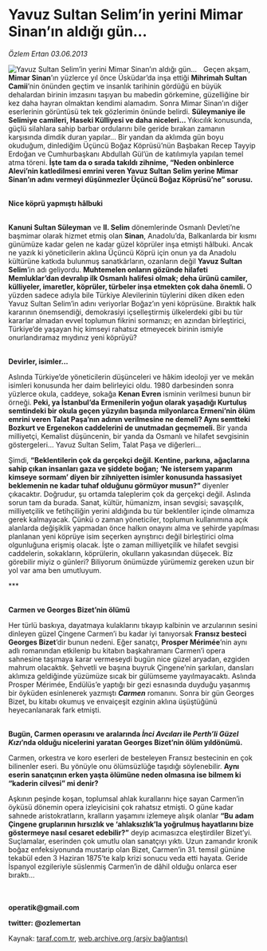 # Yavuz Sultan Selim’in yerini Mimar Sinan’ın aldığı gün...

*Özlem Ertan 03.06.2013*

<div class="yazi"><img align="left" alt="Yavuz Sultan Selim’in yerini Mimar Sinan’ın aldığı gün..." border="0" src="http://www.taraf.com.tr/fotoraflar/makaleler/yavuz-sultan-selim-in-yerini-mimar-sinan-in_7036_orijinal.jpg" style="border-right-width:10px; border-color:#FFFFFF"/><p>Geçen akşam, <b>Mimar Sinan</b>’ın yüzlerce yıl önce Üsküdar’da inşa ettiği <b>Mihrimah Sultan Camii</b>’nin önünden geçtim ve insanlık tarihinin gördüğü en büyük dehalardan birinin imzasını taşıyan bu mabedin görkemine, güzelliğine bir kez daha hayran olmaktan kendimi alamadım. Sonra Mimar Sinan’ın diğer eserlerinin görüntüsü tek tek gözlerimin önünde belirdi. <b>Süleymaniye ile Selimiye camileri, Haseki Külliyesi ve daha niceleri... </b>Yıkıcılık konusunda, güçlü silahlara sahip barbar ordularını bile geride bırakan zamanın karşısında dimdik duran yapılar... Bir yandan da aklımda gün boyu okuduğum, dinlediğim Üçüncü Boğaz Köprüsü’nün Başbakan Recep Tayyip Erdoğan ve Cumhurbaşkanı Abdullah Gül’ün de katılımıyla yapılan temel atma töreni. <b>İşte tam da o sırada takıldı zihnime, “Neden onbinlerce Alevi’nin katledilmesi emrini veren Yavuz Sultan Selim yerine Mimar Sinan’ın adını vermeyi düşünmezler Üçüncü Boğaz Köprüsü’ne” sorusu. </b></p>
<p><b><br/>Nice köprü yapmıştı hâlbuki</b></p>
<p><b><br/>Kanuni Sultan Süleyman</b> ve <b>II. Selim</b> dönemlerinde Osmanlı Devleti’ne başmimar olarak hizmet etmiş olan <b>Sinan</b>, Anadolu’da, Balkanlarda bir kısmı günümüze kadar gelen ne kadar güzel köprüler inşa etmişti hâlbuki. Ancak ne yazık ki yöneticilerin aklına Üçüncü Köprü için onun ya da Anadolu kültürüne katkıda bulunmuş sanatkârların, ozanların değil <b>Yavuz Sultan Selim</b>’in adı geliyordu. <b>Muhtemelen onların gözünde hilafeti Memluklar’dan devralıp ilk Osmanlı halifesi olmak; deha ürünü camiler, külliyeler, imaretler, köprüler, türbeler inşa etmekten çok daha önemli. </b>O yüzden sadece adıyla bile Türkiye Alevilerinin tüylerini diken diken eden Yavuz Sultan Selim’in adını veriyorlar Boğaz’ın yeni köprüsüne. Bıraktık halk kararının önemsendiği, demokrasiyi içselleştirmiş ülkelerdeki gibi bu tür kararlar almadan evvel toplumun fikrini sormanızı; en azından birleştirici, Türkiye’de yaşayan hiç kimseyi rahatsız etmeyecek birinin ismiyle onurlandıramaz mıydınız yeni köprüyü?</p>
<p><b><br/>Devirler, isimler...</b></p>
<p>Aslında Türkiye’de yöneticilerin düşünceleri ve hâkim ideoloji yer ve mekân isimleri konusunda her daim belirleyici oldu. 1980 darbesinden sonra yüzlerce okula, caddeye, sokağa <b>Kenan Evren</b> isminin verilmesi bunun bir örneği. <b>Peki, ya İstanbul’da Ermenilerin yoğun olarak yaşadığı Kurtuluş semtindeki bir okula geçen yüzyılın başında milyonlarca Ermeni’nin ölüm emrini veren Talat Paşa’nın adının verilmesine ne demeli? Aynı semtteki Bozkurt ve Ergenekon caddelerini de unutmadan geçmemeli. </b>Bir yanda milliyetçi, Kemalist düşüncenin, bir yanda da Osmanlı ve hilafet sevgisinin göstergeleri... Yavuz Sultan Selim, Talat Paşa ve diğerleri...</p>
<p>Şimdi, <b>“Beklentilerin çok da gerçekçi değil. Kentine, parkına, ağaçlarına sahip çıkan insanları gaza ve şiddete boğan; ‘Ne istersem yaparım kimseye sormam’ diyen bir zihniyetten isimler konusunda hassasiyet beklemenin ne kadar tuhaf olduğunu görmüyor musun?” </b>diyenler çıkacaktır. Doğrudur, şu ortamda taleplerim çok da gerçekçi değil. Aslında sorun tam da burada. Sanat, kültür, hümanizm, insan sevgisi; savaşçılık, milliyetçilik ve fetihçiliğin yerini aldığında bu tür beklentiler içinde olmamıza gerek kalmayacak. Çünkü o zaman yöneticiler, toplumun kullanımına açık alanlarda değişiklik yapmadan önce halkın onayını alma ve şehirde yapılması planlanan yeni köprüye isim seçerken ayrıştırıcı değil birleştirici olma olgunluğuna erişmiş olacak. İşte o zaman milliyetçilik ve hilafet sevgisi caddelerin, sokakların, köprülerin, okulların yakasından düşecek. Biz görebilir miyiz o günleri? Biliyorum önümüzde yürümemiz gereken uzun bir yol var ama ben umutluyum. </p>
<p>***</p>
<p><b><br/>Carmen ve Georges Bizet’nin ölümü</b></p>
<p>Her türlü baskıya, dayatmaya kulaklarını tıkayıp kalbinin ve arzularının sesini dinleyen güzel Çingene Carmen’i bu kadar iyi tanıyorsak <b>Fransız besteci Georges Bizet</b>’dir bunun nedeni. Eğer sanatçı, <b>Prosper Mérimée</b>’nin aynı adlı romanından etkilenip bu kitabın başkahramanı Carmen’i opera sahnesine taşımaya karar vermeseydi bugün nice güzel aryadan, ezgiden mahrum olacaktık. Şehvetli ve başına buyruk Çingene’nin şarkıları, dansları aklımıza geldiğinde yüzümüze sıcak bir gülümseme yayılmayacaktı. Aslında Prosper Mérimée, Endülüs’e yaptığı bir gezi esnasında duyduğu yaşanmış bir öyküden esinlenerek yazmıştı <b><i>Carmen</i></b><i> </i>romanını. Sonra bir gün Georges Bizet, bu kitabı okumuş ve envaiçeşit ezginin aklına üşüştüğünü heyecanlanarak fark etmişti.</p>
<p><b><br/>Bugün, Carmen operasını ve aralarında <i>İnci Avcıları</i> ile <i>Perth’li Güzel Kızı</i>’nda olduğu nicelerini yaratan Georges Bizet’nin ölüm yıldönümü. </b></p>
<p>Carmen, orkestra ve koro eserleri de besteleyen Fransız bestecinin en çok bilinenler eseri. Bu yönüyle onu ölümsüzlüğe taşıdığı söylenebilir. <b>Aynı eserin sanatçının erken yaşta ölümüne neden olmasına ise bilmem ki “kaderin cilvesi” mi denir?</b></p>
<p>Aşkının peşinde koşan, toplumsal ahlak kurallarını hiçe sayan Carmen’in öyküsü dönemin opera izleyicisini çok rahatsız etmişti. O güne kadar sahnede aristokratların, kralların yaşamını izlemeye alışık olanlar <b>“Bu adam Çingene gruplarının hırsızlık ve ‘ahlaksızlık’la yoğrulmuş hayatlarını bize göstermeye nasıl cesaret edebilir?”</b> deyip acımasızca eleştirdiler Bizet’yi. Suçlamalar, eserinden çok umutlu olan sanatçıyı yıktı. Uzun zamandır kronik boğaz enfeksiyonunda mustarip olan Bizet, Carmen’in 31. temsil gününe tekabül eden 3 Haziran 1875’te kalp krizi sonucu veda etti hayata. Geride İspanyol ezgileriyle süslenmiş Carmen’in de dâhil olduğu onlarca eser bıraktı... </p>
<p><b><br/><br/>operatik@gmail.com</b></p>
<p><b>twitter: @ozlemertan</b></p>
</div>

Kaynak: [taraf.com.tr](http://www.taraf.com.tr:80/ozlem-ertan-3/makale-yavuz-sultan-selim-in-yerini-mimar-sinan-in.htm), [web.archive.org (arşiv bağlantısı)](http://web.archive.org/web/20130609001650/http://www.taraf.com.tr:80/ozlem-ertan-3/makale-yavuz-sultan-selim-in-yerini-mimar-sinan-in.htm)
